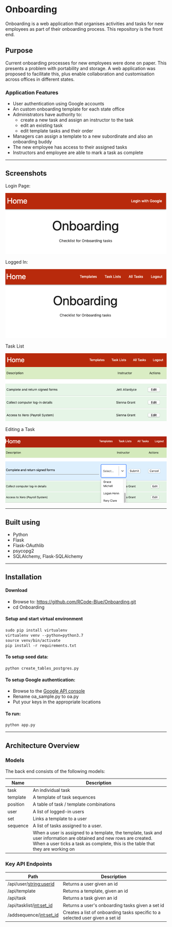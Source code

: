 <h1>Onboarding</h1>
Onboarding is a web application that organises activities and tasks for new employees as part of their onboarding process. This repository is the front end.

<h2>Purpose</h2>
Current onboarding processes for new employees were done on paper. This presents a problem with portability and storage. A web application was proposed to facilitate this, plus enable collaboration and customisation across offices in different states.

<h3>Application Features</h3>
<ul>
<li>User authentication using Google accounts</li>
<li>An custom onboarding template for each state office</li>
<li>Administrators have authority to:
  <ul>
  <li>create a new task and assign an instructor to the task</li>
  <li>edit an existing task</li>
  <li>edit template tasks and their order</li>
  </ul>
<li>Managers can assign a template to a new subordinate and also an onboarding buddy</li>
<li>The new employee has access to their assigned tasks</li>
<li>Instructors and employee are able to mark a task as complete</li>
</ul>

***
<h2>Screenshots</h2>
<p>Login Page:</p>
<img src = "https://raw.githubusercontent.com/RCode-Blue/Onboarding/master/assets/img/Front.png">

<p>Logged In:</p>
<img src = "https://raw.githubusercontent.com/RCode-Blue/Onboarding/master/assets/img/LoggedIn.png">

<p>Task List</p>
<img src = "https://raw.githubusercontent.com/RCode-Blue/Onboarding/master/assets/img/TasksList.png">

<p>Editing a Task</p>
<img src = "https://raw.githubusercontent.com/RCode-Blue/Onboarding/master/assets/img/EditATask.png">

***
<h2>Built using</h2>
<ul>
<li>Python</li>
<li>Flask</li>
<li>Flask-OAuthlib</li>
<li>psycopg2</li>
<li>SQLAlchemy, Flask-SQLAlchemy</li>
</ul>

***

<h2>Installation</h2>
<h4>Download</h4>

- Browse to: https://github.com/RCode-Blue/Onboarding.git
- cd Onboarding


<h4>Setup and start virtual environment</h4>

    sudo pip install virtualenv
    virtualenv venv --python=python3.7
    source venv/bin/activate
    pip install -r requirements.txt



<h4>To setup seed data:</h4>

    python create_tables_postgres.py


<h4>To setup Google authentication:</h4>

- Browse to the [Google API console](https://console.developers.google.com) 
- Rename oa_sample.py to oa.py
- Put your keys in the appropriate locations


<h4>To run:</h4>

    python app.py


***

<h2>Architecture Overview</h2>
<h3>Models</h3>
The back end consists of the following models:

| Name     | Description                                                                                                                                                                                            |
| -------- | ------------------------------------------------------------------------------------------------------------------------------------------------------------------------------------------------------ |
| task     | An individual task                                                                                                                                                                                     |
| template | A template of task sequences                                                                                                                                                                           |
| position | A table of task / template combinations                                                                                                                                                                |
| user     | A list of logged-in users                                                                                                                                                                              |
| set      | Links a template to a user                                                                                                                                                                             |
| sequence | A list of tasks assigned to a user.                                                                                                                                                                    |
|          | When a user is assigned to a template, the template, task and user information are obtained and new rows are created. When a user ticks a task as complete, this is the table that they are working on |


<h3> Key API Endpoints</h3>

| Path                       | Description                                                                        |
| -------------------------- | ---------------------------------------------------------------------------------- |
| /api/user/<string:userid>  | Returns a user given an id                                                         |
| /api/template              | Returns a template, given an id                                                    |
| /api/task                  | Returns a task given an id                                                         |
| /api/tasklist/<int:set_id> | Returns a user's onboarding tasks given a set id                                   |
| /addsequence/<int:set_id>  | Creates a list of onboarding tasks specific      to a selected user given a set id |




